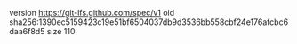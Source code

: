 version https://git-lfs.github.com/spec/v1
oid sha256:1390ec5159423c19e51bf6504037db9d3536bb558cbf24e176afcbc6daa6f8d5
size 110
